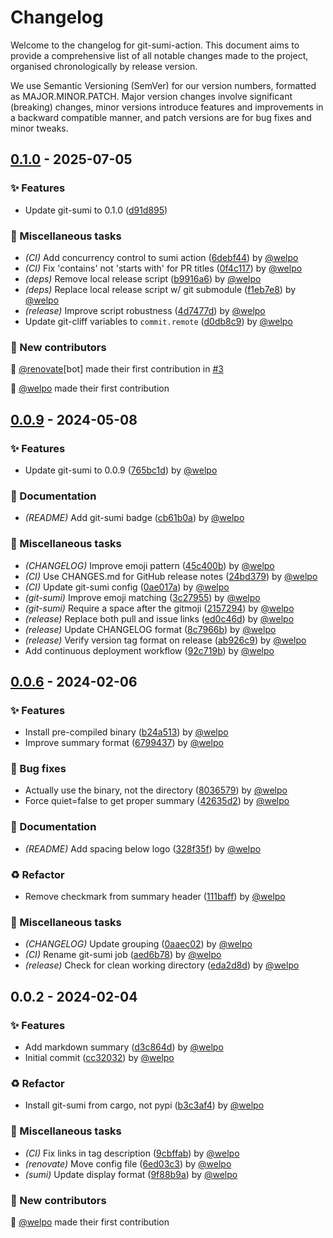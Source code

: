 # Changelog

Welcome to the changelog for git-sumi-action. This document aims to provide a comprehensive list of all notable changes made to the project, organised chronologically by release version.

We use Semantic Versioning (SemVer) for our version numbers, formatted as MAJOR.MINOR.PATCH. Major version changes involve significant (breaking) changes, minor versions introduce features and improvements in a backward compatible manner, and patch versions are for bug fixes and minor tweaks.

## [0.1.0](https://github.com/welpo/git-sumi-action/compare/v0.0.9..v0.1.0) - 2025-07-05

### ✨ Features

- Update git-sumi to 0.1.0 ([d91d895](https://github.com/welpo/git-sumi-action/commit/d91d8953e7036152ac50ce23616283741e79d487))

### 🔧 Miscellaneous tasks

- *(CI)* Add concurrency control to sumi action ([6debf44](https://github.com/welpo/git-sumi-action/commit/6debf448ec10a2a910c5d70f7dab5009422db0d7)) by [@welpo](https://github.com/welpo)
- *(CI)* Fix 'contains' not 'starts with' for PR titles ([0f4c117](https://github.com/welpo/git-sumi-action/commit/0f4c11736ee4f0a80bbefc79a0ecd3a89b5a0f31)) by [@welpo](https://github.com/welpo)
- *(deps)* Remove local release script ([b9916a6](https://github.com/welpo/git-sumi-action/commit/b9916a62b61461de652f14c41d2ad6149f93141f)) by [@welpo](https://github.com/welpo)
- *(deps)* Replace local release script w/ git submodule ([f1eb7e8](https://github.com/welpo/git-sumi-action/commit/f1eb7e88dd622ddb540b722ad6d399b3b47046ba)) by [@welpo](https://github.com/welpo)
- *(release)* Improve script robustness ([4d7477d](https://github.com/welpo/git-sumi-action/commit/4d7477d8603a275450b65ca14ced3c610423ca7e)) by [@welpo](https://github.com/welpo)
- Update git-cliff variables to `commit.remote` ([d0db8c9](https://github.com/welpo/git-sumi-action/commit/d0db8c94afa966c80d15e54421e91203e443598c)) by [@welpo](https://github.com/welpo)

### 👥 New contributors

🫶 [@renovate](https://github.com/renovate)[bot] made their first contribution in [#3](https://github.com/welpo/git-sumi-action/pull/3)

🫶 [@welpo](https://github.com/welpo) made their first contribution

## [0.0.9](https://github.com/welpo/git-sumi-action/compare/v0.0.6..v0.0.9) - 2024-05-08

### ✨ Features

- Update git-sumi to 0.0.9 ([765bc1d](https://github.com/welpo/git-sumi-action/commit/765bc1d41652507083651cca0275996b2bec2f99)) by [@welpo](https://github.com/welpo)

### 📝 Documentation

- *(README)* Add git-sumi badge ([cb61b0a](https://github.com/welpo/git-sumi-action/commit/cb61b0a03c4ad60e248bccd6de5480c42349191b)) by [@welpo](https://github.com/welpo)

### 🔧 Miscellaneous tasks

- *(CHANGELOG)* Improve emoji pattern ([45c400b](https://github.com/welpo/git-sumi-action/commit/45c400bff7868b329e52d65f8b42bf10986a0e95)) by [@welpo](https://github.com/welpo)
- *(CI)* Use CHANGES.md for GitHub release notes ([24bd379](https://github.com/welpo/git-sumi-action/commit/24bd379fa70392a05b2dd5ccdfbf5bc62e59c338)) by [@welpo](https://github.com/welpo)
- *(CI)* Update git-sumi config ([0ae017a](https://github.com/welpo/git-sumi-action/commit/0ae017a2add329cdf80fa7944a011740b92e468b)) by [@welpo](https://github.com/welpo)
- *(git-sumi)* Improve emoji matching ([3c27955](https://github.com/welpo/git-sumi-action/commit/3c27955270954ce3877b3603a04db544e16d9081)) by [@welpo](https://github.com/welpo)
- *(git-sumi)* Require a space after the gitmoji ([2157294](https://github.com/welpo/git-sumi-action/commit/2157294709714d03eb4632c2f02dbffbcdad98aa)) by [@welpo](https://github.com/welpo)
- *(release)* Replace both pull and issue links ([ed0c46d](https://github.com/welpo/git-sumi-action/commit/ed0c46d0fd7f6acc323f991465ecc5a7afa44d24)) by [@welpo](https://github.com/welpo)
- *(release)* Update CHANGELOG format ([8c7966b](https://github.com/welpo/git-sumi-action/commit/8c7966b1096f6a6de9d5a2410854248c29780d05)) by [@welpo](https://github.com/welpo)
- *(release)* Verify version tag format on release ([ab926c9](https://github.com/welpo/git-sumi-action/commit/ab926c98f6563868537f03f5aa870113973672c8)) by [@welpo](https://github.com/welpo)
- Add continuous deployment workflow ([92c719b](https://github.com/welpo/git-sumi-action/commit/92c719bb5aa910169cc7b3a11ea2572ea32ccbe2)) by [@welpo](https://github.com/welpo)

## [0.0.6](https://github.com/welpo/git-sumi-action/compare/v0.0.2..v0.0.6) - 2024-02-06

### ✨ Features

- Install pre-compiled binary ([b24a513](https://github.com/welpo/git-sumi-action/commit/b24a513203f0c54acb8292fdf7d40d9923644cdd)) by [@welpo](https://github.com/welpo)
- Improve summary format ([6799437](https://github.com/welpo/git-sumi-action/commit/6799437971d36cf5897694d2262dc799b326824a)) by [@welpo](https://github.com/welpo)

### 🐛 Bug fixes

- Actually use the binary, not the directory ([8036579](https://github.com/welpo/git-sumi-action/commit/8036579a3154c6fed137d5487866723564bbf7cb)) by [@welpo](https://github.com/welpo)
- Force quiet=false to get proper summary ([42635d2](https://github.com/welpo/git-sumi-action/commit/42635d2183cc6b0c6a3bd84e20b7a74f4871ee19)) by [@welpo](https://github.com/welpo)

### 📝 Documentation

- *(README)* Add spacing below logo ([328f35f](https://github.com/welpo/git-sumi-action/commit/328f35fdfee3ce38c06403a6f72ad714bf12cccc)) by [@welpo](https://github.com/welpo)

### ♻️ Refactor

- Remove checkmark from summary header ([111baff](https://github.com/welpo/git-sumi-action/commit/111baff6f464217fc83e95f0e7419b0d56d06e3f)) by [@welpo](https://github.com/welpo)

### 🔧 Miscellaneous tasks

- *(CHANGELOG)* Update grouping ([0aaec02](https://github.com/welpo/git-sumi-action/commit/0aaec02881d3e45b5341a4c46b2b3be8e2af09e8)) by [@welpo](https://github.com/welpo)
- *(CI)* Rename git-sumi job ([aed6b78](https://github.com/welpo/git-sumi-action/commit/aed6b78378edaf3fe14b432aec2cb91a37ba961e)) by [@welpo](https://github.com/welpo)
- *(release)* Check for clean working directory ([eda2d8d](https://github.com/welpo/git-sumi-action/commit/eda2d8d0a585e7aba00b2ac28eea9dbe5fd860d5)) by [@welpo](https://github.com/welpo)

## 0.0.2 - 2024-02-04

### ✨ Features

- Add markdown summary ([d3c864d](https://github.com/welpo/git-sumi-action/commit/d3c864de8fd4d398159260252a8f39ce2a7087d7)) by [@welpo](https://github.com/welpo)
- Initial commit ([cc32032](https://github.com/welpo/git-sumi-action/commit/cc3203223fe8921197ae00b0621fc1671388bdb1)) by [@welpo](https://github.com/welpo)

### ♻️ Refactor

- Install git-sumi from cargo, not pypi ([b3c3af4](https://github.com/welpo/git-sumi-action/commit/b3c3af4f91afd47e2fbe038503ba04934ce21b91)) by [@welpo](https://github.com/welpo)

### 🔧 Miscellaneous tasks

- *(CI)* Fix links in tag description ([9cbffab](https://github.com/welpo/git-sumi-action/commit/9cbffabc0cc6f4ea32d478e26293c9e6c47c6a07)) by [@welpo](https://github.com/welpo)
- *(renovate)* Move config file ([6ed03c3](https://github.com/welpo/git-sumi-action/commit/6ed03c30d391ea7bbd19f867d6abf1210fc1cddd)) by [@welpo](https://github.com/welpo)
- *(sumi)* Update display format ([9f88b9a](https://github.com/welpo/git-sumi-action/commit/9f88b9a73a08529e40c04bf4c85e3529cbabab77)) by [@welpo](https://github.com/welpo)

### 👥 New contributors

🫶 [@welpo](https://github.com/welpo) made their first contribution

<!-- generated by git-cliff -->

